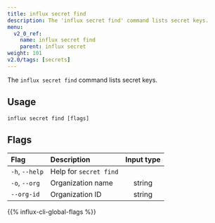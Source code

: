 ```yaml
---
title: influx secret find
description: The 'influx secret find' command lists secret keys.
menu:
  v2_0_ref:
    name: influx secret find
    parent: influx secret
weight: 101
v2.0/tags: [secrets]
---
```


The `influx secret find` command lists secret keys.

## Usage
```
influx secret find [flags]
```

## Flags
| Flag           | Description            | Input type |
|:----           |:-----------            |:----------:|
| `-h`, `--help` | Help for `secret find` |            |
| `-o`, `--org`  | Organization name      | string     |
| `--org-id`     | Organization ID        | string     |

{{% influx-cli-global-flags %}}
